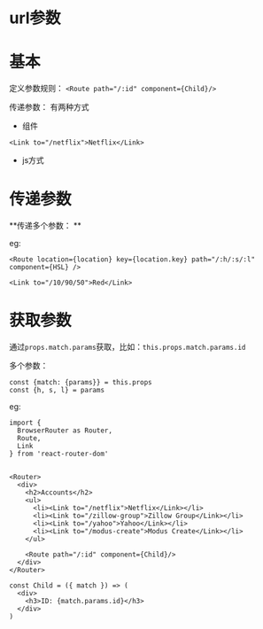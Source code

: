

url参数
=====

# 基本

定义参数规则： `<Route path="/:id" component={Child}/>`

传递参数： 有两种方式

- <link>组件

`<Link to="/netflix">Netflix</Link>`

- js方式

# 传递参数

**传递多个参数： **

eg: 
```
<Route location={location} key={location.key} path="/:h/:s/:l" component={HSL} />

<Link to="/10/90/50">Red</Link>

```

# 获取参数

通过`props.match.params`获取，比如：`this.props.match.params.id`

多个参数：

```
const {match: {params}} = this.props
const {h, s, l} = params

```

eg: 

```
import {
  BrowserRouter as Router,
  Route,
  Link
} from 'react-router-dom'


<Router>
  <div>
    <h2>Accounts</h2>
    <ul>
      <li><Link to="/netflix">Netflix</Link></li>
      <li><Link to="/zillow-group">Zillow Group</Link></li>
      <li><Link to="/yahoo">Yahoo</Link></li>
      <li><Link to="/modus-create">Modus Create</Link></li>
    </ul>

    <Route path="/:id" component={Child}/>
  </div>
</Router>

const Child = ({ match }) => (
  <div>
    <h3>ID: {match.params.id}</h3>
  </div>
)

```